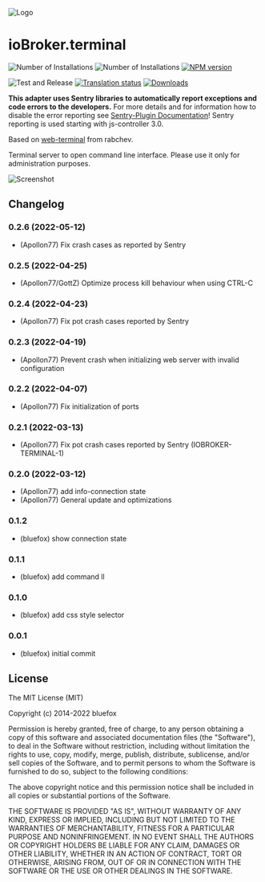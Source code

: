 ![Logo](admin/terminal.png)

# ioBroker.terminal

![Number of Installations](http://iobroker.live/badges/terminal-installed.svg)
![Number of Installations](http://iobroker.live/badges/terminal-stable.svg)
[![NPM version](http://img.shields.io/npm/v/iobroker.terminal.svg)](https://www.npmjs.com/package/iobroker.terminal)

![Test and Release](https://github.com/ioBroker/ioBroker.terminal/workflows/Test%20and%20Release/badge.svg)
[![Translation status](https://weblate.iobroker.net/widgets/adapters/-/terminal/svg-badge.svg)](https://weblate.iobroker.net/engage/adapters/?utm_source=widget)
[![Downloads](https://img.shields.io/npm/dm/iobroker.terminal.svg)](https://www.npmjs.com/package/iobroker.terminal)

**This adapter uses Sentry libraries to automatically report exceptions and code errors to the developers.** For more details and for information how to disable the error reporting see [Sentry-Plugin Documentation](https://github.com/ioBroker/plugin-sentry#plugin-sentry)! Sentry reporting is used starting with js-controller 3.0.

Based on [web-terminal](https://github.com/rabchev/web-terminal) from rabchev.

Terminal server to open command line interface.
Please use it only for administration purposes.

![Screenshot](img/screen1.png)

## Changelog
### 0.2.6 (2022-05-12)
* (Apollon77) Fix crash cases as reported by Sentry

### 0.2.5 (2022-04-25)
* (Apollon77/GottZ) Optimize process kill behaviour when using CTRL-C

### 0.2.4 (2022-04-23)
* (Apollon77) Fix pot crash cases reported by Sentry

### 0.2.3 (2022-04-19)
* (Apollon77) Prevent crash when initializing web server with invalid configuration

### 0.2.2 (2022-04-07)
* (Apollon77) Fix initialization of ports

### 0.2.1 (2022-03-13)
* (Apollon77) Fix pot crash cases reported by Sentry (IOBROKER-TERMINAL-1)

### 0.2.0 (2022-03-12)
* (Apollon77) add info-connection state
* (Apollon77) General update and optimizations

### 0.1.2
* (bluefox) show connection state

### 0.1.1
* (bluefox) add command ll

### 0.1.0
* (bluefox) add css style selector

### 0.0.1
* (bluefox) initial commit

## License
The MIT License (MIT)

Copyright (c) 2014-2022 bluefox

Permission is hereby granted, free of charge, to any person obtaining a copy
of this software and associated documentation files (the "Software"), to deal
in the Software without restriction, including without limitation the rights
to use, copy, modify, merge, publish, distribute, sublicense, and/or sell
copies of the Software, and to permit persons to whom the Software is
furnished to do so, subject to the following conditions:

The above copyright notice and this permission notice shall be included in
all copies or substantial portions of the Software.

THE SOFTWARE IS PROVIDED "AS IS", WITHOUT WARRANTY OF ANY KIND, EXPRESS OR
IMPLIED, INCLUDING BUT NOT LIMITED TO THE WARRANTIES OF MERCHANTABILITY,
FITNESS FOR A PARTICULAR PURPOSE AND NONINFRINGEMENT. IN NO EVENT SHALL THE
AUTHORS OR COPYRIGHT HOLDERS BE LIABLE FOR ANY CLAIM, DAMAGES OR OTHER
LIABILITY, WHETHER IN AN ACTION OF CONTRACT, TORT OR OTHERWISE, ARISING FROM,
OUT OF OR IN CONNECTION WITH THE SOFTWARE OR THE USE OR OTHER DEALINGS IN
THE SOFTWARE.

